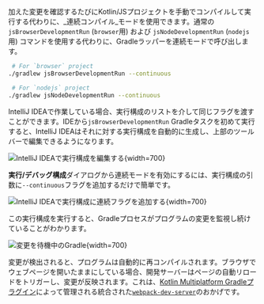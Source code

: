 [//]: # (title: 開発サーバーと連続コンパイル)

加えた変更を確認するたびにKotlin/JSプロジェクトを手動でコンパイルして実行する代わりに、_連続コンパイル_モードを使用できます。通常の`jsBrowserDevelopmentRun` (`browser`用) および `jsNodeDevelopmentRun` (`nodejs`用) コマンドを使用する代わりに、Gradleラッパーを連続モードで呼び出します。

```bash
 # For `browser` project
./gradlew jsBrowserDevelopmentRun --continuous

 # For `nodejs` project
./gradlew jsNodeDevelopmentRun --continuous
```

IntelliJ IDEAで作業している場合、実行構成のリストを介して同じフラグを渡すことができます。IDEから`jsBrowserDevelopmentRun` Gradleタスクを初めて実行すると、IntelliJ IDEAはそれに対する実行構成を自動的に生成し、上部のツールバーで編集できるようになります。

![IntelliJ IDEAで実行構成を編集する](edit-configurations.png){width=700}

**実行/デバッグ構成**ダイアログから連続モードを有効にするには、実行構成の引数に`--continuous`フラグを追加するだけで簡単です。

![IntelliJ IDEAで実行構成に連続フラグを追加する](run-debug-configurations.png){width=700}

この実行構成を実行すると、Gradleプロセスがプログラムの変更を監視し続けていることがわかります。

![変更を待機中のGradle](waiting-for-changes.png){width=700}

変更が検出されると、プログラムは自動的に再コンパイルされます。ブラウザでウェブページを開いたままにしている場合、開発サーバーはページの自動リロードをトリガーし、変更が反映されます。これは、[Kotlin Multiplatform Gradleプラグイン](https://www.jetbrains.com/help/kotlin-multiplatform-dev/multiplatform-dsl-reference.html)によって管理される統合された[`webpack-dev-server`](https://webpack.js.org/configuration/dev-server/)のおかげです。